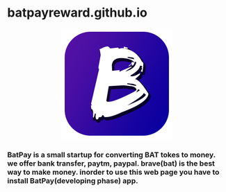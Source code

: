 # batpayreward.github.io
<p align="center">
  <img src="https://github.com/batpayrewards/batpayrewards.github.io/blob/master/mainBatPayLogo.png" width="256" title="Github Logo">
</p>
<h3>
BatPay is a small startup for converting BAT tokes to money.
we offer bank transfer, paytm, paypal.
brave(bat) is the best way to make money. 
inorder to use this web page you have to install BatPay(developing phase) app.
</h3>
